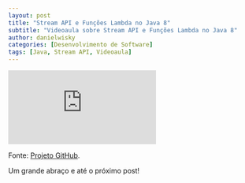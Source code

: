 ```yaml
---
layout: post
title: "Stream API e Funções Lambda no Java 8"
subtitle: "Videoaula sobre Stream API e Funções Lambda no Java 8"
author: danielwisky
categories: [Desenvolvimento de Software]
tags: [Java, Stream API, Videoaula]
---
```


<div class="video-container">
    <iframe src="https://www.youtube-nocookie.com/embed/jNz8IVXkV6A" title="Videoaula sobre Stream API e Funções Lambda no Java 8" frameborder="0" allow="accelerometer; autoplay; encrypted-media; gyroscope; picture-in-picture" allowfullscreen></iframe>
</div>

Fonte:
<a href="https://github.com/danielwisky/javalambda" target="\_blank">Projeto GitHub</a>.

Um grande abraço e até o próximo post!
